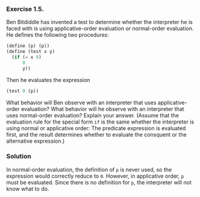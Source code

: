 ### Exercise 1.5.
Ben Bitdiddle has invented a test to determine whether the interpreter he is
faced with is using applicative-order evaluation or normal-order evaluation. He
defines the following two procedures:
```scheme
(define (p) (p))
(define (test x y)
  (if (= x 0)
      0
      y))
```
Then he evaluates the expression
```scheme
(test 0 (p))
```
What behavior will Ben observe with an interpreter that uses applicative-order
evaluation? What behavior will he observe with an interpreter that uses
normal-order evaluation? Explain your answer. (Assume that the evaluation rule
for the special form `if` is the same whether the interpreter is using normal or
applicative order: The predicate expression is evaluated first, and the result
determines whether to evaluate the consquent or the alternative expression.)

### Solution
In normal-order evaluation, the definition of `p` is never used, so the
expression would correctly reduce to `0`. However, in applicative order, `p`
must be evaluated. Since there is no definition for `p`, the interpreter will
not know what to do.
